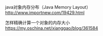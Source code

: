 java对象内存分布（Java Memory Layout）
http://www.importnew.com/19429.html

怎样精确计算一个对象的内存大小
https://my.oschina.net/xianggao/blog/361584